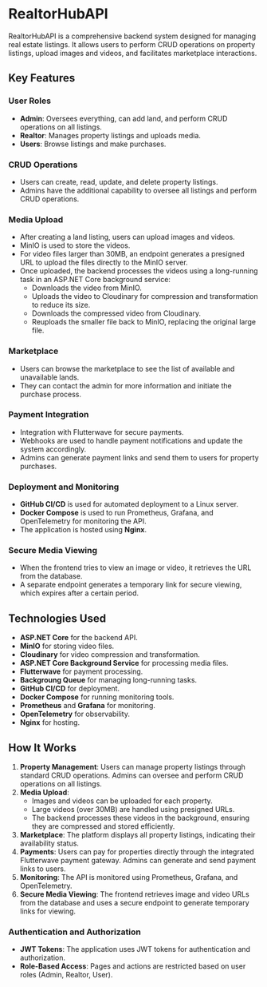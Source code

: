 # RealtorHubAPI

RealtorHubAPI is a comprehensive backend system designed for managing real estate listings. It allows users to perform CRUD operations on property listings, upload images and videos, and facilitates marketplace interactions.

## Key Features

### User Roles
- **Admin**: Oversees everything, can add land, and perform CRUD operations on all listings.
- **Realtor**: Manages property listings and uploads media.
- **Users**: Browse listings and make purchases.

### CRUD Operations
- Users can create, read, update, and delete property listings.
- Admins have the additional capability to oversee all listings and perform CRUD operations.

### Media Upload
- After creating a land listing, users can upload images and videos.
- MinIO is used to store the videos.
- For video files larger than 30MB, an endpoint generates a presigned URL to upload the files directly to the MinIO server.
- Once uploaded, the backend processes the videos using a long-running task in an ASP.NET Core background service:
  - Downloads the video from MinIO.
  - Uploads the video to Cloudinary for compression and transformation to reduce its size.
  - Downloads the compressed video from Cloudinary.
  - Reuploads the smaller file back to MinIO, replacing the original large file.

### Marketplace
- Users can browse the marketplace to see the list of available and unavailable lands.
- They can contact the admin for more information and initiate the purchase process.

### Payment Integration
- Integration with Flutterwave for secure payments.
- Webhooks are used to handle payment notifications and update the system accordingly.
- Admins can generate payment links and send them to users for property purchases.

### Deployment and Monitoring
- **GitHub CI/CD** is used for automated deployment to a Linux server.
- **Docker Compose** is used to run Prometheus, Grafana, and OpenTelemetry for monitoring the API.
- The application is hosted using **Nginx**.

### Secure Media Viewing
- When the frontend tries to view an image or video, it retrieves the URL from the database.
- A separate endpoint generates a temporary link for secure viewing, which expires after a certain period.

## Technologies Used
- **ASP.NET Core** for the backend API.
- **MinIO** for storing video files.
- **Cloudinary** for video compression and transformation.
- **ASP.NET Core Background Service** for processing media files.
- **Flutterwave** for payment processing.
- **Backgroung Queue** for managing long-running tasks.
- **GitHub CI/CD** for deployment.
- **Docker Compose** for running monitoring tools.
- **Prometheus** and **Grafana** for monitoring.
- **OpenTelemetry** for observability.
- **Nginx** for hosting.

## How It Works
1. **Property Management**: Users can manage property listings through standard CRUD operations. Admins can oversee and perform CRUD operations on all listings.
2. **Media Upload**:
   - Images and videos can be uploaded for each property.
   - Large videos (over 30MB) are handled using presigned URLs.
   - The backend processes these videos in the background, ensuring they are compressed and stored efficiently.
3. **Marketplace**: The platform displays all property listings, indicating their availability status.
4. **Payments**: Users can pay for properties directly through the integrated Flutterwave payment gateway. Admins can generate and send payment links to users.
5. **Monitoring**: The API is monitored using Prometheus, Grafana, and OpenTelemetry.
6. **Secure Media Viewing**: The frontend retrieves image and video URLs from the database and uses a secure endpoint to generate temporary links for viewing.


### Authentication and Authorization
- **JWT Tokens**: The application uses JWT tokens for authentication and authorization.
- **Role-Based Access**: Pages and actions are restricted based on user roles (Admin, Realtor, User).
